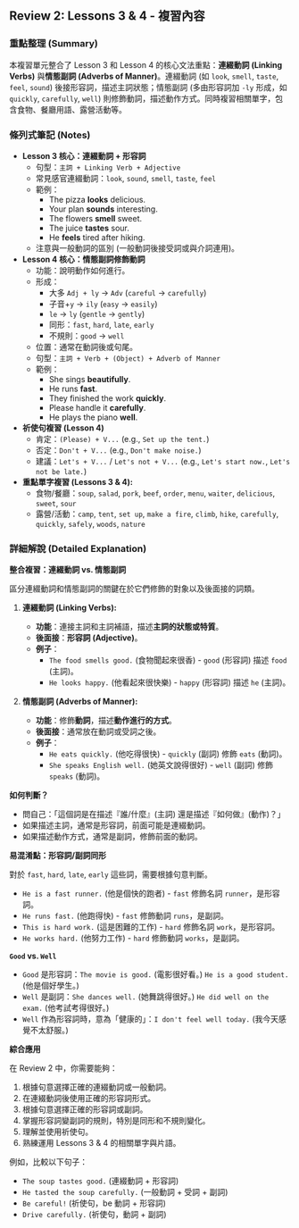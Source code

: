 ## Review 2: Lessons 3 & 4 - 複習內容

### 重點整理 (Summary)

本複習單元整合了 Lesson 3 和 Lesson 4 的核心文法重點：**連綴動詞 (Linking Verbs)** 與**情態副詞 (Adverbs of Manner)**。連綴動詞 (如 `look`, `smell`, `taste`, `feel`, `sound`) 後接形容詞，描述主詞狀態；情態副詞 (多由形容詞加 `-ly` 形成，如 `quickly`, `carefully`, `well`) 則修飾動詞，描述動作方式。同時複習相關單字，包含食物、餐廳用語、露營活動等。

### 條列式筆記 (Notes)

*   **Lesson 3 核心：連綴動詞 + 形容詞**
    *   句型：`主詞 + Linking Verb + Adjective`
    *   常見感官連綴動詞：`look`, `sound`, `smell`, `taste`, `feel`
    *   範例：
        *   The pizza **looks** delicious.
        *   Your plan **sounds** interesting.
        *   The flowers **smell** sweet.
        *   The juice **tastes** sour.
        *   He **feels** tired after hiking.
    *   注意與一般動詞的區別 (一般動詞後接受詞或與介詞連用)。
*   **Lesson 4 核心：情態副詞修飾動詞**
    *   功能：說明動作如何進行。
    *   形成：
        *   大多 `Adj + ly` → `Adv` (`careful` → `carefully`)
        *   子音+`y` → `ily` (`easy` → `easily`)
        *   `le` → `ly` (`gentle` → `gently`)
        *   同形：`fast`, `hard`, `late`, `early`
        *   不規則：`good` → `well`
    *   位置：通常在動詞後或句尾。
    *   句型：`主詞 + Verb + (Object) + Adverb of Manner`
    *   範例：
        *   She sings **beautifully**.
        *   He runs **fast**.
        *   They finished the work **quickly**.
        *   Please handle it **carefully**.
        *   He plays the piano **well**.
*   **祈使句複習 (Lesson 4)**
    *   肯定：`(Please) + V...` (e.g., `Set up the tent.`)
    *   否定：`Don't + V...` (e.g., `Don't make noise.`)
    *   建議：`Let's + V...` / `Let's not + V...` (e.g., `Let's start now.`, `Let's not be late.`)
*   **重點單字複習 (Lessons 3 & 4):**
    *   食物/餐廳：`soup`, `salad`, `pork`, `beef`, `order`, `menu`, `waiter`, `delicious`, `sweet`, `sour`
    *   露營/活動：`camp`, `tent`, `set up`, `make a fire`, `climb`, `hike`, `carefully`, `quickly`, `safely`, `woods`, `nature`

### 詳細解說 (Detailed Explanation)

**整合複習：連綴動詞 vs. 情態副詞**

區分連綴動詞和情態副詞的關鍵在於它們修飾的對象以及後面接的詞類。

1.  **連綴動詞 (Linking Verbs):**
    *   **功能**：連接主詞和主詞補語，描述**主詞的狀態或特質**。
    *   **後面接**：**形容詞 (Adjective)**。
    *   **例子**：
        *   `The food smells good.` (食物聞起來很香) - `good` (形容詞) 描述 `food` (主詞)。
        *   `He looks happy.` (他看起來很快樂) - `happy` (形容詞) 描述 `he` (主詞)。

2.  **情態副詞 (Adverbs of Manner):**
    *   **功能**：修飾**動詞**，描述**動作進行的方式**。
    *   **後面接**：通常放在動詞或受詞之後。
    *   **例子**：
        *   `He eats quickly.` (他吃得很快) - `quickly` (副詞) 修飾 `eats` (動詞)。
        *   `She speaks English well.` (她英文說得很好) - `well` (副詞) 修飾 `speaks` (動詞)。

**如何判斷？**

*   問自己：「這個詞是在描述『誰/什麼』(主詞) 還是描述『如何做』(動作)？」
*   如果描述主詞，通常是形容詞，前面可能是連綴動詞。
*   如果描述動作方式，通常是副詞，修飾前面的動詞。

**易混淆點：形容詞/副詞同形**

對於 `fast`, `hard`, `late`, `early` 這些詞，需要根據句意判斷。
*   `He is a fast runner.` (他是個快的跑者) - `fast` 修飾名詞 `runner`，是形容詞。
*   `He runs fast.` (他跑得快) - `fast` 修飾動詞 `runs`，是副詞。
*   `This is hard work.` (這是困難的工作) - `hard` 修飾名詞 `work`，是形容詞。
*   `He works hard.` (他努力工作) - `hard` 修飾動詞 `works`，是副詞。

**`Good` vs. `Well`**

*   `Good` 是形容詞：`The movie is good.` (電影很好看。) `He is a good student.` (他是個好學生。)
*   `Well` 是副詞：`She dances well.` (她舞跳得很好。) `He did well on the exam.` (他考試考得很好。)
*   `Well` 作為形容詞時，意為「健康的」：`I don't feel well today.` (我今天感覺不太舒服。)

**綜合應用**

在 Review 2 中，你需要能夠：
1.  根據句意選擇正確的連綴動詞或一般動詞。
2.  在連綴動詞後使用正確的形容詞形式。
3.  根據句意選擇正確的形容詞或副詞。
4.  掌握形容詞變副詞的規則，特別是同形和不規則變化。
5.  理解並使用祈使句。
6.  熟練運用 Lessons 3 & 4 的相關單字與片語。

例如，比較以下句子：
*   `The soup tastes good.` (連綴動詞 + 形容詞)
*   `He tasted the soup carefully.` (一般動詞 + 受詞 + 副詞)
*   `Be careful!` (祈使句，be 動詞 + 形容詞)
*   `Drive carefully.` (祈使句，動詞 + 副詞)

